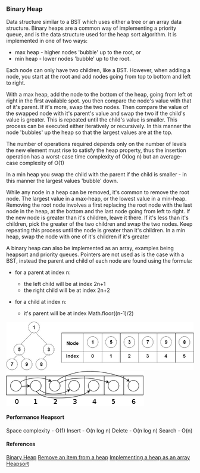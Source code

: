 ### Binary Heap

Data structure similar to a BST which uses either a tree or an array data structure. Binary heaps are a common way of implementing a priority queue, and is the data structure used for the heap sort algorithm. It is implemented in one of two ways:
 * max heap - higher nodes 'bubble' up to the root, or
 * min heap - lower nodes 'bubble' up to the root.
 
Each node can only have two children, like a BST. However, when adding a node, you start at the root and add nodes going from top to bottom and left to right.

With a max heap, add the node to the bottom of the heap, going from left  ot right in the first available spot. you then compare the node's value with that of it's parent. If it's more, swap the two nodes. Then compare the value of the swapped node with it's parent's value and swap the two if the child's value is greater.  This is repeated until the child's value is smaller. This process can be executed either iteratively or recursively. In this manner the node 'bubbles' up the heap so that the largest values are at the top. 

The number of operations required depends only on the number of levels the new element must rise to satisfy the heap property, thus the insertion operation has a worst-case time complexity of O(log n) but an average-case complexity of O(1)

In a min heap you swap the child with the parent if the child is smaller - in this manner the largest values 'bubble' down.

While any node in a heap can be removed, it's common to remove the root node. The largest value in a max-heap, or the lowest value in a min-heap. Removing the root node involves a first replacing the root node with the last node in the heap, at the bottom and the last node going from left to right. If the new node is greater than it's children, leave it there. If it's less than it's children, pick the greater of the two children and swap the two nodes. Keep repeating this process until the node is greater than it's children. In a min heap, swap the node with one of it's children if it's greater


A binary heap can also be implemented as an array, examples being heapsort and priority queues. Pointers are not used as is the case with a BST, instead the parent and child of each node are found using the formula:

 * for a parent at index n:
    * the left child will be at index 2n+1
    * the right child will be at index 2n+2
 
 * for a child at index n:
    * it's parent will be at index Math.floor((n-1)/2)


![Min Heap](binary-heap-array.jpg)    
![Min Heap](binary-tree-array.png)    


#### Performance Heapsort

Space complexity    - O(1) 
Insert              - O(n log n)
Delete              - O(n log n)
Search              - O(n) 



#### References

[Binary Heap](https://en.wikipedia.org/wiki/Binary_heap)
[Remove an item from a heap](https://www.youtube.com/watch?v=ijfPvX2qYOQ)
[Implementing a heap as an array](https://www.youtube.com/watch?v=fJORlbOGm9Y)
[Heapsort](https://en.wikipedia.org/wiki/Heapsort)